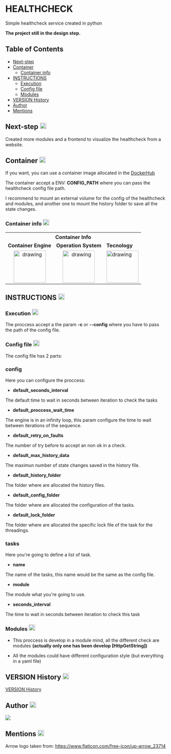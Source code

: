 # HEALTHCHECK

Simple healthcheck service created in python

**The project still in the design step.**

<a name="table"></a>
## Table of Contents
* [Next-step](#next-step-)
* [Container](#container-)
  * [Container info](#container-info-)
* [INSTRUCTIONS](#instructions-)
  * [Execution](#execution-)
  * [Config file](#config-file-)
  * [Modules](#modules-)
* [VERSION History](#version-history-)
* [Author](#author-)
* [Mentions](#mentions-)

## Next-step [<img src="https://image.flaticon.com/icons/svg/23/23714.svg" alt="drawing" width="20"/>](#table)

Created more modules and a frontend to visualize the healthcheck from a website.

## Container [<img src="https://image.flaticon.com/icons/svg/23/23714.svg" alt="drawing" width="20"/>](#table)
If you want, you can use a container image allocated in the  [DockerHub](https://hub.docker.com/r/rdcarrera/healthcheck/)

The container accept a ENV: __CONFIG_PATH__ where you can pass the healthcheck config file path.

I recommend to mount an external volume for the config of the healthcheck and modules, and another one to mount the history folder to save all the state changes.

### Container info [<img src="https://image.flaticon.com/icons/svg/23/23714.svg" alt="drawing" width="20"/>](#table)

<table>
        <tr>
            <th colspan=3><center><b>Container Info</b></th>
        </tr>
        <tr>
            <td><b>Container Engine</td>
            <td><b>Operation System</td>
            <td><b>Tecnology</td>
        </tr>
        <tr>
            <td rowspan=1><center><img src="https://www.docker.com/sites/default/files/vertical.png" alt="drawing" width="100"/></td>
            <td rowspan=1><center><img src="https://upload.wikimedia.org/wikipedia/commons/f/f0/Alpinelinux_logo.png" alt="drawing" width="100"/> </td>
            <td><img src="https://upload.wikimedia.org/wikipedia/commons/thumb/c/c3/Python-logo-notext.svg/200px-Python-logo-notext.png" alt="drawing" width="100"/></td>
        </tr>
</table>

## INSTRUCTIONS [<img src="https://image.flaticon.com/icons/svg/23/23714.svg" alt="drawing" width="20"/>](#table)

### Execution [<img src="https://image.flaticon.com/icons/svg/23/23714.svg" alt="drawing" width="20"/>](#table)

The proccess accept a the param __-c__ or __--config__ where you have to pass the path of the config file.

### Config file [<img src="https://image.flaticon.com/icons/svg/23/23714.svg" alt="drawing" width="20"/>](#table)

The config file has 2 parts:

###  __config__

Here you can configure the proccess:

- __default_seconds_interval__

The default time to wait in seconds between iteration to check the tasks

- __default_proccess_wait_time__

The engine is in an infinity loop, this param configure the time to wait between iterations of the sequence.

- __default_retry_on_faults__

The number of try before to accept an non ok in a check.

- __default_max_history_data__

The maximun number of state changes saved in the history file.

- __default_history_folder__

The folder where are allocated the history files.

- __default_config_folder__

The folder where are allocated the configuration of the tasks.

- __default_lock_folder__

The folder where are allocated the specific lock file of the task for the threadings.

###  __tasks__
Here you're going to define a list of task.

- __name__

The name of the tasks, this name would be the same as the config file.

- __module__

The module what you're going to use.

- __seconds_interval__

The time to wait in seconds between iteration to check this task


### Modules [<img src="https://image.flaticon.com/icons/svg/23/23714.svg" alt="drawing" width="20"/>](#table)

- This proccess is develop in a module mind, all the different check are modules __(actually only one has been develop [HttpGetString])__

- All the modules could have different configuration style (but everything in a yaml file)


## VERSION History [<img src="https://image.flaticon.com/icons/svg/23/23714.svg" alt="drawing" width="20"/>](#table)
[VERSION History](https://github.com/rdcarrera/healthcheck/blob/develop/VERSION.md)

## Author [<img src="https://image.flaticon.com/icons/svg/23/23714.svg" alt="drawing" width="20"/>](#table)
[<img src="https://avatars0.githubusercontent.com/u/26046280?s=460&v=4"/>](https://github.com/rdcarrera)

## Mentions [<img src="https://image.flaticon.com/icons/svg/23/23714.svg" alt="drawing" width="20"/>](#table)
Arrow logo taken from: https://www.flaticon.com/free-icon/up-arrow_23714
